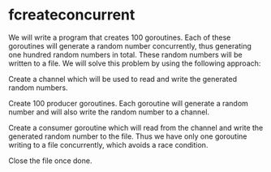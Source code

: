 # fcreateconcurrent

We will write a program that creates 100 goroutines. Each of these goroutines will generate a random number concurrently, thus generating one hundred random numbers in total. These random numbers will be written to a file. We will solve this problem by using the following approach:

Create a channel which will be used to read and write the generated random numbers.

Create 100 producer goroutines. Each goroutine will generate a random number and will also write the random number to a channel.

Create a consumer goroutine which will read from the channel and write the generated random number to the file. Thus we have only one goroutine writing to a file concurrently, which avoids a race condition.

Close the file once done.